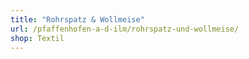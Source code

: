 ```yaml
---
title: "Rohrspatz & Wollmeise"
url: /pfaffenhofen-a-d-ilm/rohrspatz-und-wollmeise/
shop: Textil
---
```

